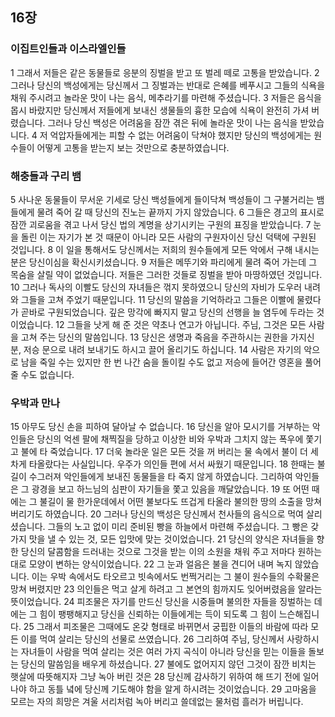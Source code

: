 ## 16장
### 이집트인들과 이스라엘인들
1 그래서 저들은 같은 동물들로 응분의 징벌을 받고 또 벌레 떼로 고통을 받았습니다.
2 그러나 당신의 백성에게는 당신께서 그 징벌과는 반대로 은혜를 베푸시고 그들의 식욕을 채워 주시려고 놀라운 맛이 나는 음식, 메추라기를 마련해 주셨습니다.
3 저들은 음식을 몹시 바랐지만 당신께서 저들에게 보내신 생물들의 흉한 모습에 식욕이 완전히 가셔 버렸습니다. 그러나 당신 백성은 어려움을 잠깐 겪은 뒤에 놀라운 맛이 나는 음식을 받았습니다.
4 저 억압자들에게는 피할 수 없는 어려움이 닥쳐야 했지만 당신의 백성에게는 원수들이 어떻게 고통을 받는지 보는 것만으로 충분하였습니다.
### 해충들과 구리 뱀
5 사나운 동물들이 무서운 기세로 당신 백성들에게 들이닥쳐 백성들이 그 구불거리는 뱀들에게 물려 죽어 갈 때 당신의 진노는 끝까지 가지 않았습니다.
6 그들은 경고의 표시로 잠깐 괴로움을 겪고 나서 당신 법의 계명을 상기시키는 구원의 표징을 받았습니다.
7 눈을 돌린 이는 자기가 본 것 때문이 아니라 모든 사람의 구원자이신 당신 덕택에 구원된 것입니다.
8 이 일을 통해서도 당신께서는 저희의 원수들에게 모든 악에서 구해 내시는 분은 당신이심을 확신시키셨습니다.
9 저들은 메뚜기와 파리에게 물려 죽어 가는데 그 목숨을 살릴 약이 없었습니다. 저들은 그러한 것들로 징벌을 받아 마땅하였던 것입니다.
10 그러나 독사의 이빨도 당신의 자녀들은 꺾지 못하였으니 당신의 자비가 도우러 내려와 그들을 고쳐 주었기 때문입니다.
11 당신의 말씀을 기억하라고 그들은 이빨에 물렸다가 곧바로 구원되었습니다. 깊은 망각에 빠지지 말고 당신의 선행을 늘 염두에 두라는 것이었습니다.
12 그들을 낫게 해 준 것은 약초나 연고가 아닙니다. 주님, 그것은 모든 사람을 고쳐 주는 당신의 말씀입니다.
13 당신은 생명과 죽음을 주관하시는 권한을 가지신 분, 저승 문으로 내려 보내기도 하시고 끌어 올리기도 하십니다.
14 사람은 자기의 악으로 남을 죽일 수는 있지만 한 번 나간 숨을 돌이킬 수도 없고 저승에 들어간 영혼을 풀어 줄 수도 없습니다.
### 우박과 만나
15 아무도 당신 손을 피하여 달아날 수 없습니다.
16 당신을 알아 모시기를 거부하는 악인들은 당신의 억센 팔에 채찍질을 당하고 이상한 비와 우박과 그치지 않는 폭우에 쫓기고 불에 타 죽었습니다.
17 더욱 놀라운 일은 모든 것을 꺼 버리는 물 속에서 불이 더 세차게 타올랐다는 사실입니다. 우주가 의인들 편에 서서 싸웠기 때문입니다.
18 한때는 불길이 수그러져 악인들에게 보내진 동물들을 타 죽지 않게 하였습니다. 그리하여 악인들은 그 광경을 보고 하느님의 심판이 자기들을 쫓고 있음을 깨달았습니다.
19 또 어떤 때에는 그 불길이 물 한가운데에서 어떤 불보다도 뜨겁게 타올라 불의한 땅의 소출을 망쳐 버리기도 하였습니다.
20 그러나 당신의 백성은 당신께서 천사들의 음식으로 먹여 살리셨습니다. 그들의 노고 없이 미리 준비된 빵을 하늘에서 마련해 주셨습니다. 그 빵은 갖가지 맛을 낼 수 있는 것, 모든 입맛에 맞는 것이었습니다.
21 당신의 양식은 자녀들을 향한 당신의 달콤함을 드러내는 것으로 그것을 받는 이의 소원을 채워 주고 저마다 원하는 대로 모양이 변하는 양식이었습니다.
22 그 눈과 얼음은 불을 견디어 내며 녹지 않았습니다. 이는 우박 속에서도 타오르고 빗속에서도 번쩍거리는 그 불이 원수들의 수확물은 망쳐 버렸지만
23 의인들은 먹고 살게 하려고 그 본연의 힘까지도 잊어버렸음을 알라는 뜻이었습니다.
24 피조물은 자기를 만드신 당신을 시중들며 불의한 자들을 징벌하는 데에는 그 힘이 팽팽해지고 당신을 신뢰하는 이들에게는 득이 되도록 그 힘이 느슨해집니다.
25 그래서 피조물은 그때에도 온갖 형태로 바뀌면서 궁핍한 이들의 바람에 따라 모든 이를 먹여 살리는 당신의 선물로 쓰였습니다.
26 그리하여 주님, 당신께서 사랑하시는 자녀들이 사람을 먹여 살리는 것은 여러 가지 곡식이 아니라 당신을 믿는 이들을 돌보는 당신의 말씀임을 배우게 하셨습니다.
27 불에도 없어지지 않던 그것이 잠깐 비치는 햇살에 따뜻해지자 그냥 녹아 버린 것은
28 당신께 감사하기 위하여 해 뜨기 전에 일어나야 하고 동틀 녘에 당신께 기도해야 함을 알게 하시려는 것이었습니다.
29 고마움을 모르는 자의 희망은 겨울 서리처럼 녹아 버리고 쓸데없는 물처럼 흘러가 버립니다.
